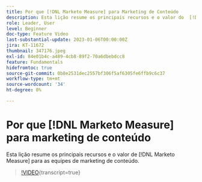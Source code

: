 ```yaml
---
title: Por que [!DNL Marketo Measure] para Marketing de Conteúdo
description: Esta lição resume os principais recursos e o valor do  [!DNL Marketo Measure] para as equipes de marketing de conteúdo.
role: Leader, User
level: Beginner
doc-type: Feature Video
last-substantial-update: 2023-01-06T00:00:00Z
jira: KT-11672
thumbnail: 347176.jpeg
exl-id: 84e01b4c-a489-4cb8-89f2-70a6dbebdcc8
feature: Fundamentals
hidefromtoc: true
source-git-commit: 0b8e2531dec2557bf306f5af6305fe6ffb9c6c37
workflow-type: tm+mt
source-wordcount: '34'
ht-degree: 0%

---
```


# Por que [!DNL Marketo Measure] para marketing de conteúdo

Esta lição resume os principais recursos e o valor de [!DNL Marketo Measure] para as equipes de marketing de conteúdo.

>[!VIDEO](https://video.tv.adobe.com/v/347176/?learn=on){transcript=true}
